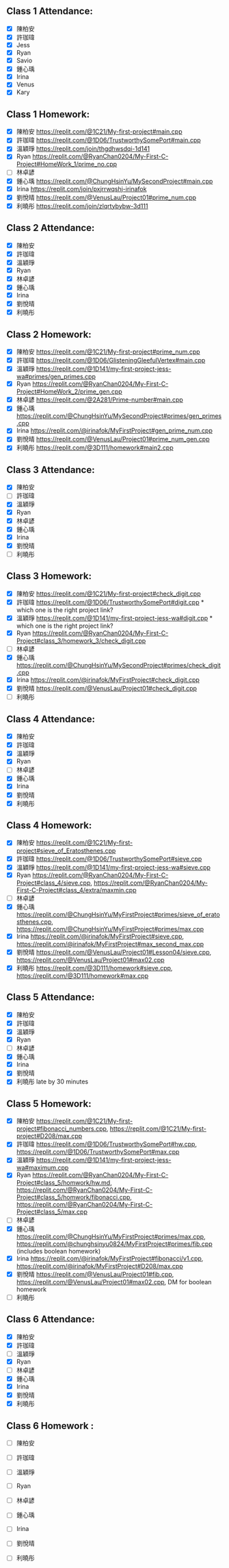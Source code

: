 ## Class 1 Attendance:
- [x] 陳柏安
- [x] 許珈瑋
- [x] Jess
- [x] Ryan
- [x] Savio
- [x] 鍾心瑀
- [x] Irina
- [x] Venus
- [x] Kary

## Class 1 Homework:
- [x] 陳柏安 https://replit.com/@1C21/My-first-project#main.cpp
- [x] 許珈瑋 https://replit.com/@1D06/TrustworthySomePort#main.cpp
- [x] 溫穎琤 https://replit.com/join/thgdhwsdqi-1d141
- [x] Ryan https://replit.com/@RyanChan0204/My-First-C-Project#HomeWork_1/prime_no.cpp
- [ ] 林卓諺
- [x] 鍾心瑀 https://replit.com/@ChungHsinYu/MySecondProject#main.cpp
- [x] Irina https://replit.com/join/pxjrrwqshj-irinafok
- [x] 劉悅晴 https://replit.com/@VenusLau/Project01#prime_num.cpp
- [x] 利曉彤 https://replit.com/join/zlqrtybybw-3d111

## Class 2 Attendance:
- [x] 陳柏安
- [x] 許珈瑋
- [x] 溫穎琤
- [x] Ryan
- [x] 林卓諺
- [x] 鍾心瑀
- [x] Irina
- [x] 劉悅晴
- [x] 利曉彤

## Class 2 Homework:
- [x] 陳柏安 https://replit.com/@1C21/My-first-project#prime_num.cpp
- [x] 許珈瑋 https://replit.com/@1D06/GlisteningGleefulVertex#main.cpp
- [x] 溫穎琤 https://replit.com/@1D141/my-first-project-jess-wa#primes/gen_primes.cpp
- [x] Ryan https://replit.com/@RyanChan0204/My-First-C-Project#HomeWork_2/prime_gen.cpp
- [x] 林卓諺 https://replit.com/@2A281/Prime-number#main.cpp
- [x] 鍾心瑀 https://replit.com/@ChungHsinYu/MySecondProject#primes/gen_primes.cpp
- [x] Irina https://replit.com/@irinafok/MyFirstProject#gen_prime_num.cpp
- [x] 劉悅晴 https://replit.com/@VenusLau/Project01#prime_num_gen.cpp
- [x] 利曉彤 https://replit.com/@3D111/homework#main2.cpp

## Class 3 Attendance:
- [x] 陳柏安
- [ ] 許珈瑋
- [x] 溫穎琤
- [x] Ryan
- [x] 林卓諺
- [x] 鍾心瑀
- [x] Irina
- [x] 劉悅晴
- [ ] 利曉彤

## Class 3 Homework:
- [x] 陳柏安 https://replit.com/@1C21/My-first-project#check_digit.cpp
- [x] 許珈瑋 https://replit.com/@1D06/TrustworthySomePort#digit.cpp * which one is the right project link?
- [x] 溫穎琤 https://replit.com/@1D141/my-first-project-jess-wa#digit.cpp * which one is the right project link?
- [x] Ryan https://replit.com/@RyanChan0204/My-First-C-Project#class_3/homework_3/check_digit.cpp
- [ ] 林卓諺
- [x] 鍾心瑀 https://replit.com/@ChungHsinYu/MySecondProject#primes/check_digit.cpp
- [x] Irina https://replit.com/@irinafok/MyFirstProject#check_digit.cpp
- [x] 劉悅晴 https://replit.com/@VenusLau/Project01#check_digit.cpp
- [ ] 利曉彤

## Class 4 Attendance:
- [x] 陳柏安
- [x] 許珈瑋
- [x] 溫穎琤
- [x] Ryan
- [ ] 林卓諺
- [x] 鍾心瑀
- [x] Irina
- [x] 劉悅晴
- [x] 利曉彤

## Class 4 Homework:
- [x] 陳柏安 https://replit.com/@1C21/My-first-project#sieve_of_Eratosthenes.cpp
- [x] 許珈瑋 https://replit.com/@1D06/TrustworthySomePort#sieve.cpp
- [x] 溫穎琤 https://replit.com/@1D141/my-first-project-jess-wa#sieve.cpp
- [x] Ryan https://replit.com/@RyanChan0204/My-First-C-Project#class_4/sieve.cpp, https://replit.com/@RyanChan0204/My-First-C-Project#class_4/extra/maxmin.cpp
- [ ] 林卓諺
- [x] 鍾心瑀 https://replit.com/@ChungHsinYu/MyFirstProject#primes/sieve_of_eratosthenes.cpp, https://replit.com/@ChungHsinYu/MyFirstProject#primes/max.cpp
- [x] Irina https://replit.com/@irinafok/MyFirstProject#sieve.cpp, https://replit.com/@irinafok/MyFirstProject#max_second_max.cpp
- [x] 劉悅晴 https://replit.com/@VenusLau/Project01#Lesson04/sieve.cpp, https://replit.com/@VenusLau/Project01#max02.cpp
- [x] 利曉彤 https://replit.com/@3D111/homework#sieve.cpp, https://replit.com/@3D111/homework#max.cpp

## Class 5 Attendance:
- [x] 陳柏安
- [x] 許珈瑋
- [x] 溫穎琤
- [x] Ryan
- [ ] 林卓諺
- [x] 鍾心瑀
- [x] Irina
- [x] 劉悅晴
- [x] 利曉彤 late by 30 minutes

## Class 5 Homework:
- [x] 陳柏安 https://replit.com/@1C21/My-first-project#fibonacci_numbers.cpp, https://replit.com/@1C21/My-first-project#D208/max.cpp
- [x] 許珈瑋 https://replit.com/@1D06/TrustworthySomePort#hw.cpp, https://replit.com/@1D06/TrustworthySomePort#max.cpp
- [x] 溫穎琤 https://replit.com/@1D141/my-first-project-jess-wa#maximum.cpp
- [x] Ryan https://replit.com/@RyanChan0204/My-First-C-Project#class_5/homwork/hw.md, https://replit.com/@RyanChan0204/My-First-C-Project#class_5/homwork/fibonacci.cpp, https://replit.com/@RyanChan0204/My-First-C-Project#class_5/max.cpp
- [ ] 林卓諺
- [x] 鍾心瑀 https://replit.com/@ChungHsinYu/MyFirstProject#primes/max.cpp, https://replit.com/@chunghsinyu0824/MyFirstProject#primes/fib.cpp (includes boolean homework)
- [x] Irina https://replit.com/@irinafok/MyFirstProject#fibonacci/v1.cpp, https://replit.com/@irinafok/MyFirstProject#D208/max.cpp
- [x] 劉悅晴 https://replit.com/@VenusLau/Project01#fib.cpp, https://replit.com/@VenusLau/Project01#max02.cpp, DM for boolean homework
- [ ] 利曉彤

## Class 6 Attendance:
- [x] 陳柏安
- [x] 許珈瑋
- [ ] 溫穎琤
- [x] Ryan
- [ ] 林卓諺
- [x] 鍾心瑀
- [x] Irina
- [x] 劉悅晴
- [x] 利曉彤

## Class 6 Homework :
- [ ] 陳柏安
- [ ] 許珈瑋
- [ ] 溫穎琤
- [ ] Ryan
- [ ] 林卓諺
- [ ] 鍾心瑀
- [ ] Irina
- [ ] 劉悅晴
- [ ] 利曉彤

